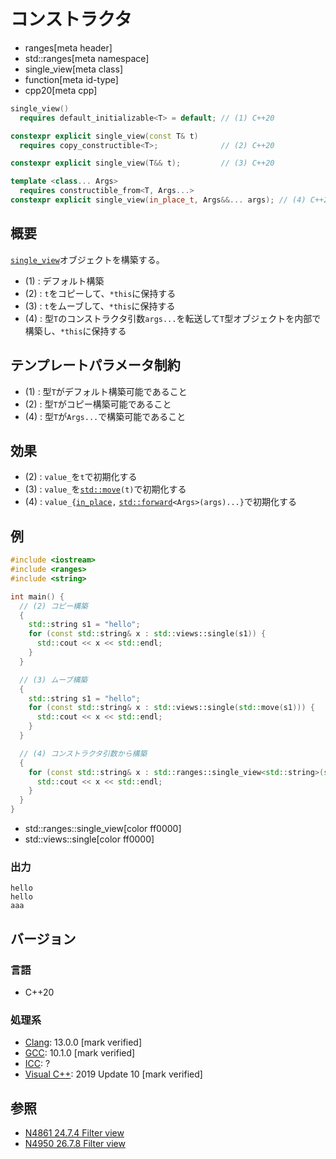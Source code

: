 # コンストラクタ
* ranges[meta header]
* std::ranges[meta namespace]
* single_view[meta class]
* function[meta id-type]
* cpp20[meta cpp]

```cpp
single_view()
  requires default_initializable<T> = default; // (1) C++20

constexpr explicit single_view(const T& t)
  requires copy_constructible<T>;              // (2) C++20

constexpr explicit single_view(T&& t);         // (3) C++20

template <class... Args>
  requires constructible_from<T, Args...>
constexpr explicit single_view(in_place_t, Args&&... args); // (4) C++20
```

## 概要
[`single_view`](../single_view.md)オブジェクトを構築する。

- (1) : デフォルト構築
- (2) : `t`をコピーして、`*this`に保持する
- (3) : `t`をムーブして、`*this`に保持する
- (4) : 型`T`のコンストラクタ引数`args...`を転送して`T`型オブジェクトを内部で構築し、`*this`に保持する


## テンプレートパラメータ制約
- (1) : 型`T`がデフォルト構築可能であること
- (2) : 型`T`がコピー構築可能であること
- (4) : 型`T`が`Args...`で構築可能であること


## 効果

- (2) : `value_`を`t`で初期化する
- (3) : `value_`を[`std::move`](/reference/utility/move.md)`(t)`で初期化する
- (4) : `value_{`[`in_place`](/reference/utility/in_place_t.md)`,` [`std::forward`](/reference/utility/forward.md)`<Args>(args)...}`で初期化する


## 例
```cpp example
#include <iostream>
#include <ranges>
#include <string>

int main() {
  // (2) コピー構築
  {
    std::string s1 = "hello";
    for (const std::string& x : std::views::single(s1)) {
      std::cout << x << std::endl;
    }
  }

  // (3) ムーブ構築
  {
    std::string s1 = "hello";
    for (const std::string& x : std::views::single(std::move(s1))) {
      std::cout << x << std::endl;
    }
  }

  // (4) コンストラクタ引数から構築
  {
    for (const std::string& x : std::ranges::single_view<std::string>(std::in_place, 3, 'a')) {
      std::cout << x << std::endl;
    }
  }
}

```
* std::ranges::single_view[color ff0000]
* std::views::single[color ff0000]

### 出力
```
hello
hello
aaa
```

## バージョン
### 言語
- C++20

### 処理系
- [Clang](/implementation.md#clang): 13.0.0 [mark verified]
- [GCC](/implementation.md#gcc): 10.1.0 [mark verified]
- [ICC](/implementation.md#icc): ?
- [Visual C++](/implementation.md#visual_cpp): 2019 Update 10 [mark verified]

## 参照
- [N4861 24.7.4 Filter view](https://timsong-cpp.github.io/cppwp/n4861/range.filter)
- [N4950 26.7.8 Filter view](https://timsong-cpp.github.io/cppwp/n4950/range.filter)
